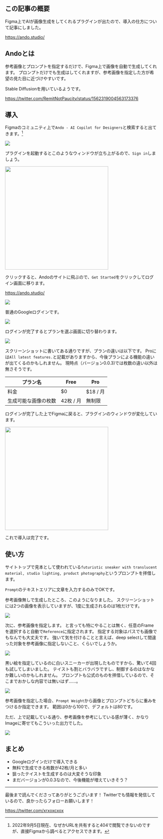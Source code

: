 <!--
title:   Figma上でAIによる画像生成ができるプラグイン、Andoが出たので試してみた
tags:    AI,Design,StableDiffusion,figma,デザイン
id:      87c02c0a2f8166e1535d
private: false
-->
## この記事の概要

Figma上でAIが画像生成をしてくれるプラグインが出たので、導入の仕方について記事にしました。

https://ando.studio/

## Andoとは

参考画像とプロンプトを指定するだけで、Figma上で画像を自動で生成してくれます。
プロンプトだけでも生成はしてくれますが、参考画像を指定した方が希望の見た目に近づけやすいです。

Stable Diffusionを用いているようです。

https://twitter.com/RemitNotPaucity/status/1562319004563173376

## 導入

Figmaのコミュニティ上で`Ando - AI Copilot for Designers`と検索すると出てきます。[^1]

[^1]: 2022年9月5日現在、なぜかURLを共有すると404で閲覧できないのですが、直接Figmaから調べるとアクセスできます。

![](https://qiita-image-store.s3.ap-northeast-1.amazonaws.com/0/214677/5a99c445-12c3-fa77-f505-4e64f46b9976.png)

プラグインを起動するとこのようなウィンドウが立ち上がるので、`Sign in`しましょう。

<img src="https://qiita-image-store.s3.ap-northeast-1.amazonaws.com/0/214677/51466c08-d321-5767-a82f-5e5dcc7058df.png" alt="" width="340">

クリックすると、Andoのサイトに飛ぶので、`Get Started`をクリックしてログイン画面に移ります。

https://ando.studio/

![](https://qiita-image-store.s3.ap-northeast-1.amazonaws.com/0/214677/d319ee3c-32d4-5280-266a-8114bcc26341.png)

普通のGoogleログインです。

![](https://qiita-image-store.s3.ap-northeast-1.amazonaws.com/0/214677/c51fb1bc-7577-7c43-b910-121ccd600631.png)

ログインが完了するとプランを選ぶ画面に切り替わります。

![](https://qiita-image-store.s3.ap-northeast-1.amazonaws.com/0/214677/bd2e89d9-a5da-1053-b75e-59c23440fae0.png)

スクリーンショットに書いてある通りですが、プランの違いは以下です。
Proには`All latest features.`と記載がありますから、今後プランによる機能の違いが出てくるのかもしれません。
現時点（バージョン0.0.3)では枚数の違い以外は無さそうです。

プラン名 | Free | Pro
--- | --- | ---
料金 | $0 | $18 / 月
生成可能な画像の枚数 | 42枚 / 月 | 無制限

ログインが完了した上でFigmaに戻ると、プラグインのウィンドウが変化しています。

<img src="https://qiita-image-store.s3.ap-northeast-1.amazonaws.com/0/214677/57e81beb-1a44-b46d-1701-a9fb3204ef5d.png" alt="" width="340">

これで導入は完了です。

## 使い方

サイトトップで見本として使われている`futuristic sneaker with translucent material, studio lighting, product photography`というプロンプトを拝借します。

`Prompt`のテキストエリアに文章を入力するのみでOKです。

参考画像無しで生成したところ、このようになりました。
スクリーンショットには2つの画像を表示していますが、1度に生成されるのは1枚だけです。

![](https://qiita-image-store.s3.ap-northeast-1.amazonaws.com/0/214677/fa1009ca-981b-392f-3baf-12ee8067ad1f.png)

次に、参考画像を指定します。
と言っても特にやることは無く、任意のFrameを選択すると自動で`Reference`に指定されます。
指定する対象はパスでも画像でもなんでも大丈夫です。
強いて気を付けることと言えば、deep selectして間違った対象を参考画像に指定しないこと、くらいでしょうか。

![](https://qiita-image-store.s3.ap-northeast-1.amazonaws.com/0/214677/fbd074c2-34a4-6651-6b3a-f659e4cd95dd.png)

黒い絵を指定しているのに白いスニーカーが出現したものですから、驚いて4回も試してしまいました。
テイストも割とバラバラですし、制御するのはなかなか難しいのかもしれません。
プロンプトも公式のものを拝借しているので、そこまでおかしな内容では無いはず......。

![](https://qiita-image-store.s3.ap-northeast-1.amazonaws.com/0/214677/150c506d-f127-f1d6-9832-b689706dafd1.png)

参考画像を指定した場合、`Prompt Weight`から画像とプロンプトどちらに重みをつけるか指定できます。
範囲は0から100で、デフォルトは80です。

ただ、上で記載している通り、参考画像を参考にしている感が薄く、かなりImageに寄せてもこういった出力でした。

![](https://qiita-image-store.s3.ap-northeast-1.amazonaws.com/0/214677/e5c257a2-8b18-6e82-a8c2-8ca71d8f8b79.png)

## まとめ

- Googleログインだけで導入できる
- 無料で生成できる枚数が42枚/月と多い
- 狙ったテイストを生成するのは大変そうな印象
- まだバージョンが0.0.3なので、今後機能が増えていきそう？

---

最後まで読んでくださってありがとうございます！
Twitterでも情報を発信しているので、良かったらフォローお願いします！

https://twitter.com/xrxoxcxox